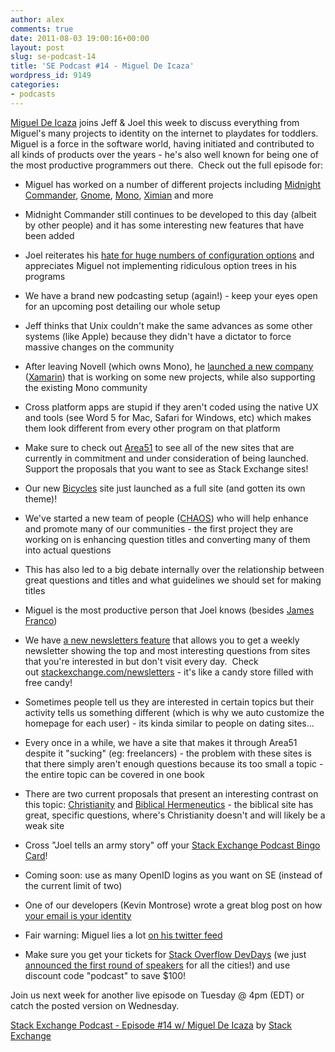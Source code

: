 ```yaml
---
author: alex
comments: true
date: 2011-08-03 19:00:16+00:00
layout: post
slug: se-podcast-14
title: 'SE Podcast #14 - Miguel De Icaza'
wordpress_id: 9149
categories:
- podcasts
---
```


[Miguel De Icaza](http://tirania.org/blog/) joins Jeff & Joel this week to discuss everything from Miguel's many projects to identity on the internet to playdates for toddlers.  Miguel is a force in the software world, having initiated and contributed to all kinds of products over the years - he's also well known for being one of the most productive programmers out there.  Check out the full episode for:



	
  * Miguel has worked on a number of different projects including [Midnight Commander](http://en.wikipedia.org/wiki/Midnight_Commander), [Gnome](http://en.wikipedia.org/wiki/GNOME), [Mono](http://en.wikipedia.org/wiki/Mono_%28software%29), [Ximian](http://en.wikipedia.org/wiki/Ximian) and more

	
  * Midnight Commander still continues to be developed to this day (albeit by other people) and it has some interesting new features that have been added

	
  * Joel reiterates his [hate for huge numbers of configuration options](http://www.joelonsoftware.com/uibook/chapters/fog0000000059.html) and appreciates Miguel not implementing ridiculous option trees in his programs

	
  * We have a brand new podcasting setup (again!) - keep your eyes open for an upcoming post detailing our whole setup

	
  * Jeff thinks that Unix couldn't make the same advances as some other systems (like Apple) because they didn't have a dictator to force massive changes on the community

	
  * After leaving Novell (which owns Mono), he [launched a new company](http://tirania.org/blog/archive/2011/May-16.html) ([Xamarin](http://xamarin.com/)) that is working on some new projects, while also supporting the existing Mono community

	
  * Cross platform apps are stupid if they aren't coded using the native UX and tools (see Word 5 for Mac, Safari for Windows, etc) which makes them look different from every other program on that platform

	
  * Make sure to check out [Area51](http://area51.stackexchange.com) to see all of the new sites that are currently in commitment and under consideration of being launched.  Support the proposals that you want to see as Stack Exchange sites!

	
  * Our new [Bicycles](http://bicycles.stackexchange.com) site just launched as a full site (and gotten its own theme)!

	
  * We've started a new team of people ([CHAOS](http://meta.stackoverflow.com/questions/100137/what-is-the-meaning-of-chaos-is-it-related-to-the-psi-character)) who will help enhance and promote many of our communities - the first project they are working on is enhancing question titles and converting many of them into actual questions

	
  * This has also led to a big debate internally over the relationship between great questions and titles and what guidelines we should set for making titles

	
  * Miguel is the most productive person that Joel knows (besides [James Franco](http://www.imdb.com/name/nm0290556/))

	
  * We have [a new newsletters feature](http://blog.stackoverflow.com/2011/07/stack-exchange-site-newsletters/) that allows you to get a weekly newsletter showing the top and most interesting questions from sites that you're interested in but don't visit every day.  Check out [stackexchange.com/newsletters](http://stackexchange.com/newsletters) - it's like a candy store filled with free candy!

	
  * Sometimes people tell us they are interested in certain topics but their activity tells us something different (which is why we auto customize the homepage for each user) - its kinda similar to people on dating sites...

	
  * Every once in a while, we have a site that makes it through Area51 despite it "sucking" (eg: freelancers) - the problem with these sites is that there simply aren't enough questions because its too small a topic - the entire topic can be covered in one book

	
  * There are two current proposals that present an interesting contrast on this topic: [Christianity](http://area51.stackexchange.com/proposals/11655/christianity) and [Biblical Hermeneutics](http://area51.stackexchange.com/proposals/1817/biblical-hermeneutics) - the biblical site has great, specific questions, where's Christianity doesn't and will likely be a weak site

	
  * Cross "Joel tells an army story" off your [Stack Exchange Podcast Bingo Card](http://blog.stackoverflow.com/2009/03/stack-overflow-podcast-bingo/)!

	
  * Coming soon: use as many OpenID logins as you want on SE (instead of the current limit of two)

	
  * One of our developers (Kevin Montrose) wrote a great blog post on how [your email is your identity](http://kevinmontrose.com/2011/07/31/your-email-is-practically-your-identity/)

	
  * Fair warning: Miguel lies a lot [on his twitter feed](http://twitter.com/#%21/migueldeicaza)

	
  * Make sure you get your tickets for [Stack Overflow DevDays](http://devdays.stackoverflow.com) (we just [announced the first round of speakers](http://blog.stackoverflow.com/2011/07/documenting-devdays-2011-2-%E2%80%93-speakers/) for all the cities!) and use discount code "podcast" to save $100!


Join us next week for another live episode on Tuesday @ 4pm (EDT) or catch the posted version on Wednesday.

[Stack Exchange Podcast - Episode #14 w/ Miguel De Icaza](http://soundcloud.com/stack-exchange/stack-exchange-podcast-14) by [Stack Exchange](http://soundcloud.com/stack-exchange)
